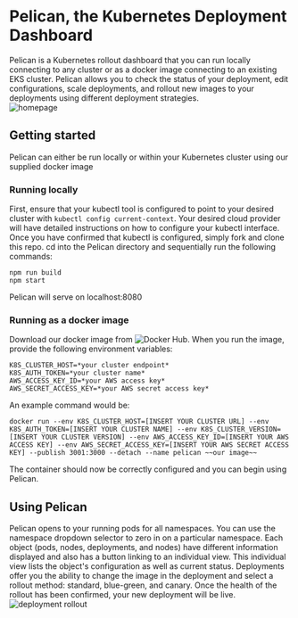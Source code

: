 # Pelican, the Kubernetes Deployment Dashboard

Pelican is a Kubernetes rollout dashboard that you can run locally connecting to any cluster or as a docker image connecting to an existing EKS cluster.  Pelican allows you to check the status of your deployment, edit configurations, scale deployments, and rollout new images to your deployments using different deployment strategies.  
![homepage](https://i.imgur.com/9gYeh4T.png)
## Getting started
Pelican can either be run locally or within your Kubernetes cluster using our supplied docker image
### Running locally
First, ensure that your kubectl tool is configured to point to your desired cluster with `kubectl config current-context`.  Your desired cloud provider will have detailed instructions on how to configure your kubectl interface.  Once you have confirmed that kubectl is configured, simply fork and clone this repo.  cd into the Pelican directory and sequentially run the following commands:
```
npm run build
npm start
```
Pelican will serve on localhost:8080
### Running as a docker image
Download our docker image from ![Docker Hub](https://hub.docker.com/repository/docker/pelicank8s/pelicanfork8s).  When you run the image, provide the following environment variables:
```
K8S_CLUSTER_HOST=*your cluster endpoint*
K8S_AUTH_TOKEN=*your cluster name*
AWS_ACCESS_KEY_ID=*your AWS access key*
AWS_SECRET_ACCESS_KEY=*your AWS secret access key*
```
An example command would be: 

`docker run --env K8S_CLUSTER_HOST=[INSERT YOUR CLUSTER URL] --env K8S_AUTH_TOKEN=[INSERT YOUR CLUSTER NAME] --env K8S_CLUSTER_VERSION=[INSERT YOUR CLUSTER VERSION] --env AWS_ACCESS_KEY_ID=[INSERT YOUR AWS ACCESS KEY] --env AWS_SECRET_ACCESS_KEY=[INSERT YOUR AWS SECRET ACCESS KEY] --publish 3001:3000 --detach --name pelican ~~our image~~`

The container should now be correctly configured and you can begin using Pelican.

## Using Pelican
Pelican opens to your running pods for all namespaces.  You can use the namespace dropdown selector to zero in on a particular namespace.
Each object (pods, nodes, deployments, and nodes) have different information displayed and also has a button linking to an individual view.  This individual view lists the object's configuration as well as current status.  Deployments offer you the ability to change the image in the deployment and select a rollout method: standard, blue-green, and canary.  Once the health of the rollout has been confirmed, your new deployment will be live.
![deployment rollout](https://i.imgur.com/yn8Sojn.png)
